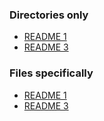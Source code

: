 ### Directories only ###

* [README 1](..)
* [README 3](kwic-ha)

### Files specifically ###

* [README 1](../README.md)
* [README 3](kwic-ha/README.md)
